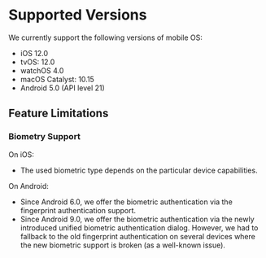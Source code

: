 # Supported Versions

We currently support the following versions of mobile OS:

- iOS 12.0
- tvOS: 12.0
- watchOS 4.0
- macOS Catalyst: 10.15
- Android 5.0 (API level 21)

## Feature Limitations

### Biometry Support

On iOS:

- The used biometric type depends on the particular device capabilities.

On Android:

- Since Android 6.0, we offer the biometric authentication via the fingerprint authentication support.
- Since Android 9.0, we offer the biometric authentication via the newly introduced unified biometric authentication dialog. However, we had to fallback to the old fingerprint authentication on several devices where the new biometric support is broken (as a well-known issue).
